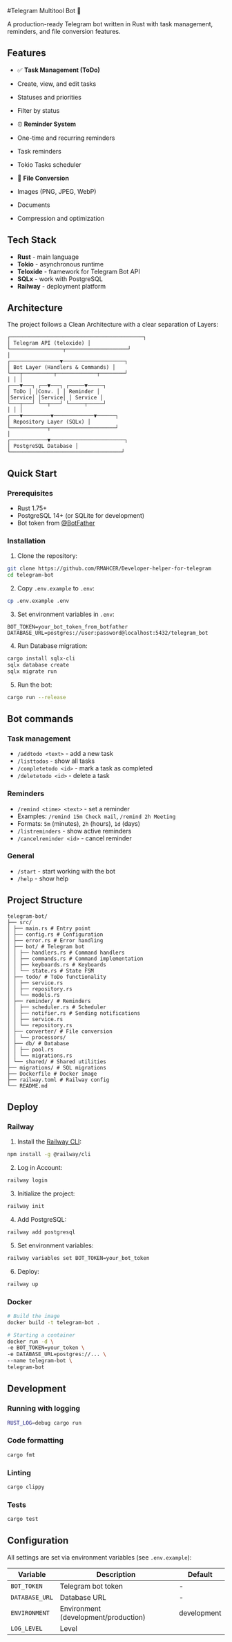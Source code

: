 #Telegram Multitool Bot 🤖

A production-ready Telegram bot written in Rust with task management, reminders, and file conversion features.

## Features

- ✅ **Task Management (ToDo)**
- Create, view, and edit tasks
- Statuses and priorities
- Filter by status

- ⏰ **Reminder System**
- One-time and recurring reminders
- Task reminders
- Tokio Tasks scheduler

- 📄 **File Conversion**
- Images (PNG, JPEG, WebP)
- Documents
- Compression and optimization

## Tech Stack

- **Rust** - main language
- **Tokio** - asynchronous runtime
- **Teloxide** - framework for Telegram Bot API
- **SQLx** - work with PostgreSQL
- **Railway** - deployment platform

## Architecture

The project follows a Clean Architecture with a clear separation of Layers:

```
┌───────────────────────────────────────────┐
│ Telegram API (teloxide) │
└─────────────────┬────────────────────┘ 
│
┌────────────────▼────────────────────┐
│ Bot Layer (Handlers & Commands) │
└───┬──────────┬─────────────┬────────┘ 
│ │ │
┌───▼───┐ ┌──▼───┐ ┌─────▼─────┐
│ ToDo │ │Conv. │ │ Reminder │
│Service│ │Service│ │ Service │
└───┬───┘ └──┬───┘ └─────┬─────┘ 
│ │ │
┌───▼─────────▼─────────────▼──────┐
│ Repository Layer (SQLx) │
└────────────┬─────────────────────┘
│
┌────────────▼────────────────────────┐
│ PostgreSQL Database │
└────────────────────────────────────┘
```

## Quick Start

### Prerequisites

- Rust 1.75+
- PostgreSQL 14+ (or SQLite for development)
- Bot token from [@BotFather](https://t.me/BotFather)

### Installation

1. Clone the repository:
```bash
git clone https://github.com/RMAHCER/Developer-helper-for-telegram
cd telegram-bot
```

2. Copy `.env.example` to `.env`:
```bash
cp .env.example .env
```

3. Set environment variables in `.env`:
```env
BOT_TOKEN=your_bot_token_from_botfather
DATABASE_URL=postgres://user:password@localhost:5432/telegram_bot
```

4. Run Database migration:
```bash
cargo install sqlx-cli
sqlx database create
sqlx migrate run
```

5. Run the bot:
```bash
cargo run --release
```

## Bot commands

### Task management
- `/addtodo <text>` - add a new task
- `/listtodos` - show all tasks
- `/completetodo <id>` - mark a task as completed
- `/deletetodo <id>` - delete a task

### Reminders
- `/remind <time> <text>` - set a reminder
- Examples: `/remind 15m Check mail`, `/remind 2h Meeting`
- Formats: `5m` (minutes), `2h` (hours), `1d` (days)
- `/listreminders` - show active reminders
- `/cancelreminder <id>` - cancel reminder

### General
- `/start` - start working with the bot
- `/help` - show help

## Project Structure

```
telegram-bot/
├── src/
│ ├── main.rs # Entry point
│ ├── config.rs # Configuration
│ ├── error.rs # Error handling
│ ├── bot/ # Telegram bot
│ │ ├── handlers.rs # Command handlers
│ │ ├── commands.rs # Command implementation
│ │ ├── keyboards.rs # Keyboards
│ │ └── state.rs # State FSM
│ ├── todo/ # ToDo functionality
│ │ ├── service.rs
│ │ ├── repository.rs
│ │ └── models.rs
│ ├── reminder/ # Reminders
│ │ ├── scheduler.rs # Scheduler
│ │ ├── notifier.rs # Sending notifications
│ │ ├── service.rs
│ │ └── repository.rs
│ ├── converter/ # File conversion
│ │ └── processors/
│ ├── db/ # Database
│ │ ├── pool.rs
│ │ └── migrations.rs
│ └── shared/ # Shared utilities
├── migrations/ # SQL migrations
├── Dockerfile # Docker image
├── railway.toml # Railway config
└── README.md
```

## Deploy

### Railway

1. Install the [Railway CLI](https://docs.railway.app/develop/cli):
```bash
npm install -g @railway/cli
```

2. Log in Account:
```bash
railway login
```

3. Initialize the project:
```bash
railway init
```

4. Add PostgreSQL:
```bash
railway add postgresql
```

5. Set environment variables:
```bash
railway variables set BOT_TOKEN=your_bot_token
```

6. Deploy:
```bash
railway up
```

### Docker

```bash
# Build the image
docker build -t telegram-bot .

# Starting a container
docker run -d \
-e BOT_TOKEN=your_token \
-e DATABASE_URL=postgres://... \
--name telegram-bot \
telegram-bot
```

## Development

### Running with logging
```bash
RUST_LOG=debug cargo run
```

### Code formatting
```bash
cargo fmt
```

### Linting
```bash
cargo clippy
```

### Tests
```bash
cargo test
```

## Configuration

All settings are set via environment variables (see `.env.example`):

| Variable | Description | Default |
|-----------|-----------|---------------|
| `BOT_TOKEN` | Telegram bot token | - |
| `DATABASE_URL` | Database URL | - |
| `ENVIRONMENT` | Environment (development/production) | development |
| `LOG_LEVEL` | Level
